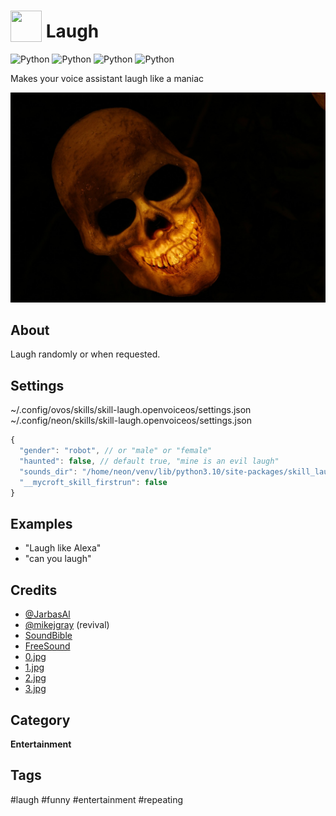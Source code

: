 # <img src='./res/icon/laugh_icon.png' card_color='#40DBB0' width='50' height='50' style='vertical-align:bottom'/> Laugh

![Python](https://img.shields.io/badge/python-3.8-blue.svg)
![Python](https://img.shields.io/badge/python-3.9-blue.svg)
![Python](https://img.shields.io/badge/python-3.10-blue.svg)
![Python](https://img.shields.io/badge/python-3.11-blue.svg)

Makes your voice assistant laugh like a maniac

![A ghostly face, laughing evilly.](./ui/images/2.jpg)

## About

Laugh randomly or when requested.

## Settings

~/.config/ovos/skills/skill-laugh.openvoiceos/settings.json
~/.config/neon/skills/skill-laugh.openvoiceos/settings.json

```js
{
  "gender": "robot", // or "male" or "female"
  "haunted": false, // default true, "mine is an evil laugh"
  "sounds_dir": "/home/neon/venv/lib/python3.10/site-packages/skill_laugh/sounds", // default on a Neon setup, can be set to anything OVOS/Neon can access
  "__mycroft_skill_firstrun": false
}
```

## Examples

- "Laugh like Alexa"
- "can you laugh"

## Credits

- [@JarbasAl](https://jarbasal.github.io)
- [@mikejgray](https://graywind.org) (revival)
- [SoundBible](http://soundbible.com/suggest.php?q=laugh&x=0&y=0)
- [FreeSound](https://freesound.org/search/?q=female+evil+laugh)
- [0.jpg](https://pixabay.com/illustrations/ai-generated-woman-horror-monster-8960870/)
- [1.jpg](https://pixabay.com/illustrations/ai-generated-ghost-apparition-8960859/)
- [2.jpg](https://pixabay.com/photos/skull-skull-and-crossbones-skeleton-570975/)
- [3.jpg](https://pixabay.com/illustrations/ai-generated-halloween-ghost-horror-8307427/)

## Category

**Entertainment**

## Tags

#laugh
#funny
#entertainment
#repeating
